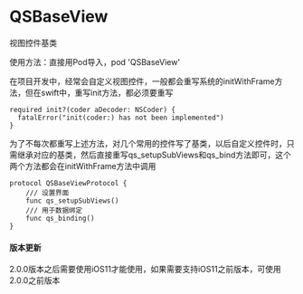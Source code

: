 # QSBaseView
视图控件基类

使用方法：直接用Pod导入，pod 'QSBaseView'

在项目开发中，经常会自定义视图控件，一般都会重写系统的initWithFrame方法，但在swift中，重写init方法，都必须要重写
```
required init?(coder aDecoder: NSCoder) {
  fatalError("init(coder:) has not been implemented")
}
```
为了不每次都重写上述方法，对几个常用的控件写了基类，以后自定义控件时，只需继承对应的基类，然后直接重写qs_setupSubViews和qs_bind方法即可，这个两个方法都会在initWithFrame方法中调用

```
protocol QSBaseViewProtocol {
    /// 设置界面
    func qs_setupSubViews()
    /// 用于数据绑定
    func qs_binding()
}
```

#### 版本更新
2.0.0版本之后需要使用iOS11才能使用，如果需要支持iOS11之前版本，可使用2.0.0之前版本
